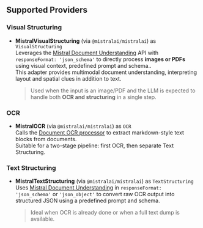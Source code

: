 ## Supported Providers

### Visual Structuring
- **MistralVisualStructuring** (via `@mistralai/mistralai`) as `VisualStructuring`  
  Leverages the [Mistral Document Understanding](https://docs.mistral.ai/capabilities/document/#document-understanding) API with `responseFormat: 'json_schema'` to directly process **images or PDFs** using visual context, predefined prompt and schema..  
  This adapter provides multimodal document understanding, interpreting layout and spatial clues in addition to text.

  > Used when the input is an image/PDF and the LLM is expected to handle both **OCR and structuring** in a single step.

### OCR
- **MistralOCR** (via `@mistralai/mistralai`) as `OCR`  
  Calls the [Document OCR processor](https://docs.mistral.ai/capabilities/document/#document-ocr-processor) to extract markdown-style text blocks from documents.  
  Suitable for a two-stage pipeline: first OCR, then separate Text Structuring.

### Text Structuring
- **MistralTextStructuring** (via `@mistralai/mistralai`) as `TextStructuring`  
  Uses [Mistral Document Understanding](https://docs.mistral.ai/capabilities/document/#document-understanding) in `responseFormat: 'json_schema'` or `'json_object'` to convert raw OCR output into structured JSON using a predefined prompt and schema.  

  > Ideal when OCR is already done or when a full text dump is available.
